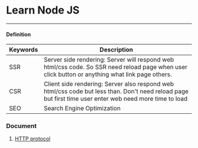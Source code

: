 # Learn Node JS

---

#### Definition

| Keywords | Description                                                                                                                                             |
| -------- | ------------------------------------------------------------------------------------------------------------------------------------------------------- |
| SSR      | Server side rendering: Server will respond web html/css code. So SSR need reload page when user click button or anything what link page others.         |
| CSR      | Client side rendering: Server also respond web html/css code but less than. Don't need reload page but first time user enter web need more time to load |
| SEO      | Search Engine Optimization                                                                                                                              |

### Document

1. [HTTP protocol](https://vi.wikipedia.org/wiki/Hypertext_Transfer_Protocol)
